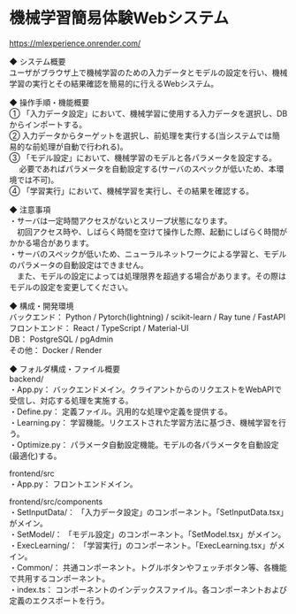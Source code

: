 # 機械学習簡易体験Webシステム
https://mlexperience.onrender.com/

◆ システム概要  
ユーザがブラウザ上で機械学習のための入力データとモデルの設定を行い、機械学習の実行とその結果確認を簡易的に行えるWebシステム。

◆ 操作手順・機能概要  
① 「入力データ設定」において、機械学習に使用する入力データを選択し、DBからインポートする。  
② 入力データからターゲットを選択し、前処理を実行する(当システムでは簡易的な前処理が自動で行われる)。  
③ 「モデル設定」において、機械学習のモデルと各パラメータを設定する。  
　 必要であればパラメータを自動設定する(サーバのスペックが低いため、本環境では不可)。  
④ 「学習実行」において、機械学習を実行し、その結果を確認する。  

◆ 注意事項  
・サーバは一定時間アクセスがないとスリープ状態になります。  
　初回アクセス時や、しばらく時間を空けて操作した際、起動にしばらく時間がかかる場合があります。  
・サーバのスペックが低いため、ニューラルネットワークによる学習と、モデルのパラメータの自動設定はできません。  
　また、モデルの設定によっては処理限界を超過する場合があります。その際はモデルの設定を変更してください。  

◆ 構成・開発環境  
バックエンド： Python / Pytorch(lightning) / scikit-learn / Ray tune / FastAPI  
フロントエンド： React / TypeScript / Material-UI  
DB： PostgreSQL / pgAdmin  
その他： Docker / Render  

◆ フォルダ構成・ファイル概要  
backend/  
・App.py： バックエンドメイン。クライアントからのリクエストをWebAPIで受信し、対応する処理を実施する。  
・Define.py： 定義ファイル。汎用的な処理や定義を提供する。  
・Learning.py： 学習機能。リクエストされた学習方法に基づき、機械学習を行う。  
・Optimize.py： パラメータ自動設定機能。モデルの各パラメータを自動設定(最適化)する。  

frontend/src  
・App.py： フロントエンドメイン。  

frontend/src/components  
・SetInputData/： 「入力データ設定」のコンポーネント。「SetInputData.tsx」がメイン。  
・SetModel/： 「モデル設定」のコンポーネント。「SetModel.tsx」がメイン。  
・ExecLearning/： 「学習実行」のコンポーネント。「ExecLearning.tsx」がメイン。  
・Common/： 共通コンポーネント。トグルボタンやフェッチボタン等、各機能で共用するコンポーネント。  
・index.ts： コンポーネントのインデックスファイル。各コンポーネントおよび定義のエクスポートを行う。  
